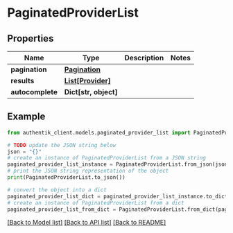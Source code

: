 # PaginatedProviderList


## Properties

Name | Type | Description | Notes
------------ | ------------- | ------------- | -------------
**pagination** | [**Pagination**](Pagination.md) |  | 
**results** | [**List[Provider]**](Provider.md) |  | 
**autocomplete** | **Dict[str, object]** |  | 

## Example

```python
from authentik_client.models.paginated_provider_list import PaginatedProviderList

# TODO update the JSON string below
json = "{}"
# create an instance of PaginatedProviderList from a JSON string
paginated_provider_list_instance = PaginatedProviderList.from_json(json)
# print the JSON string representation of the object
print(PaginatedProviderList.to_json())

# convert the object into a dict
paginated_provider_list_dict = paginated_provider_list_instance.to_dict()
# create an instance of PaginatedProviderList from a dict
paginated_provider_list_from_dict = PaginatedProviderList.from_dict(paginated_provider_list_dict)
```
[[Back to Model list]](../README.md#documentation-for-models) [[Back to API list]](../README.md#documentation-for-api-endpoints) [[Back to README]](../README.md)


